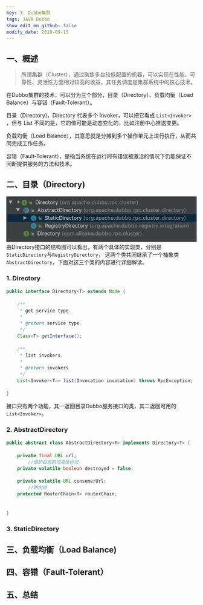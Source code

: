 ```yaml
---
key: 3. Dubbo集群
tags: JAVA Dubbo
show_edit_on_github: false
modify_date: 2019-09-15
---
```


## 一、概述

> 所谓集群（Cluster），通过聚焦多台较低配置的机器，可以实现在性能、可靠性、灵活性方面相对较高的收益，其任务调度是集群系统中的核心技术。

在Dubbo集群的技术，可以分为三个部分，目录（Directory）、负载均衡（Load Balance）与容错（Fault-Tolerant）。

目录（Directory)，Directory 代表多个 Invoker，可以把它看成 `List<Invoker> `，但与 List 不同的是，它的值可能是动态变化的，比如注册中心推送变更。

负载均衡（Load Balance），其意思就是分摊到多个操作单元上进行执行，从而共同完成工作任务。

容错（Fault-Tolerant），是指当系统在运行时有错误被激活的情况下仍能保证不间断提供服务的方法和技术。

## 二、目录（Directory)

![Directory结构](/assets/images/Directory结构.png)
由Directory接口的结构图可以看出，有两个具体的实现类，分别是`StaticDirectory`与`RegistryDirectory`， 这两个类共同继承了一个抽象类`AbstractDirectory`，下面对这三个类的内容进行详细解读。

### 1. Directory

```java
public interface Directory<T> extends Node {

    /**
     * get service type.
     *
     * @return service type.
     */
    Class<T> getInterface();

    /**
     * list invokers.
     *
     * @return invokers
     */
    List<Invoker<T>> list(Invocation invocation) throws RpcException;

}
```

接口只有两个功能，其一返回目录Dubbo服务接口的类，其二返回可用的`List<Invoker>`。

### 2. AbstractDirectory

```java
public abstract class AbstractDirectory<T> implements Directory<T> {
    
  	private final URL url;
		//维护目录的可用性标记
    private volatile boolean destroyed = false;
		
    private volatile URL consumerUrl;
		//路由链
    protected RouterChain<T> routerChain;

  
}
```

### 3. StaticDirectory






## 三、负载均衡（Load Balance)

## 四、容错（Fault-Tolerant）

## 五、总结



